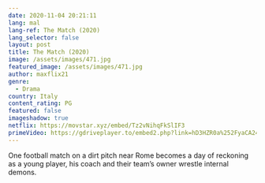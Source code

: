 ```yaml
---
date: 2020-11-04 20:21:11
lang: mal
lang-ref: The Match (2020)
lang_selector: false
layout: post
title: The Match (2020)
image: /assets/images/471.jpg
featured_image: /assets/images/471.jpg
author: maxflix21
genre:
  - Drama
country: Italy
content_rating: PG
featured: false
imageshadow: true
netflix: https://movstar.xyz/embed/Tz2vNihqFkSlIF3
primeVideo: https://gdriveplayer.to/embed2.php?link=hD3HZR0a%252FyaCA242LJhUEwhTTaNUFDZJ%252Bh5PNHsLK1EyzZCOKOaFWAYYwp9o4lECI0mWFvFc02S744XKvf9tWS6W4WIV%252F5qK0We7vJ3JPqavCSQErHrIEFhNXwURgNw1SZ3xYd5bOVKwC576Hr%252FhMYdRTFcBBTySuUgeq8956%252FlsOBZE14dGDalssYiv9Vq0yklyxnKc%252BZkeYxZGbEs0kdwVa0oUC19MWzM6iDcVbD%252FTFLdze8P%252FBOzJ3i%252BUmhxAYznUmtE4yl%252B%252BJeBga9xwa1
---
```

One football match on a dirt pitch near Rome becomes a day of reckoning as a young player, his coach and their team’s owner wrestle internal demons.